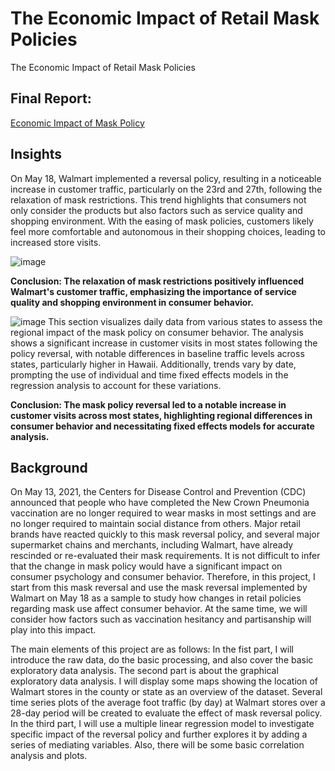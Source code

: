 # The Economic Impact of Retail Mask Policies
The Economic Impact of Retail Mask Policies

## Final Report:
[Economic Impact of Mask Policy](https://htmlpreview.github.io/?https://github.com/jiaqi2022/Econ_Impact_of_Mask.github.io/blob/main/Final%20Project.html#part-2.-graphical-eda)

## Insights

On May 18, Walmart implemented a reversal policy, resulting in a noticeable increase in customer traffic, particularly on the 23rd and 27th, following the relaxation of mask restrictions. This trend highlights that consumers not only consider the products but also factors such as service quality and shopping environment. With the easing of mask policies, customers likely feel more comfortable and autonomous in their shopping choices, leading to increased store visits.

![image](https://github.com/user-attachments/assets/f9ba0cd6-180a-47e7-9948-ff983573085e)

**Conclusion: The relaxation of mask restrictions positively influenced Walmart's customer traffic, emphasizing the importance of service quality and shopping environment in consumer behavior.**

![image](https://github.com/user-attachments/assets/ea284250-ed7b-4122-ac3a-d9836da23619)
This section visualizes daily data from various states to assess the regional impact of the mask policy on consumer behavior. The analysis shows a significant increase in customer visits in most states following the policy reversal, with notable differences in baseline traffic levels across states, particularly higher in Hawaii. Additionally, trends vary by date, prompting the use of individual and time fixed effects models in the regression analysis to account for these variations.

**Conclusion: The mask policy reversal led to a notable increase in customer visits across most states, highlighting regional differences in consumer behavior and necessitating fixed effects models for accurate analysis.**

## Background
On May 13, 2021, the Centers for Disease Control and Prevention (CDC) announced that people who have completed the New Crown Pneumonia vaccination are no longer required to wear masks in most settings and are no longer required to maintain social distance from others. Major retail brands have reacted quickly to this mask reversal policy, and several major supermarket chains and merchants, including Walmart, have already rescinded or re-evaluated their mask requirements. It is not difficult to infer that the change in mask policy would have a significant impact on consumer psychology and consumer behavior. Therefore, in this project, I start from this mask reversal and use the mask reversal implemented by Walmart on May 18 as a sample to study how changes in retail policies regarding mask use affect consumer behavior. At the same time, we will consider how factors such as vaccination hesitancy and partisanship will play into this impact.

The main elements of this project are as follows: In the fist part, I will introduce the raw data, do the basic processing, and also cover the basic exploratory data analysis. The second part is about the graphical exploratory data analysis. I will display some maps showing the location of Walmart stores in the county or state as an overview of the dataset. Several time series plots of the average foot traffic (by day) at Walmart stores over a 28-day period will be created to evaluate the effect of mask reversal policy. In the third part, I will use a multiple linear regression model to investigate specific impact of the reversal policy and further explores it by adding a series of mediating variables. Also, there will be some basic correlation analysis and plots.
